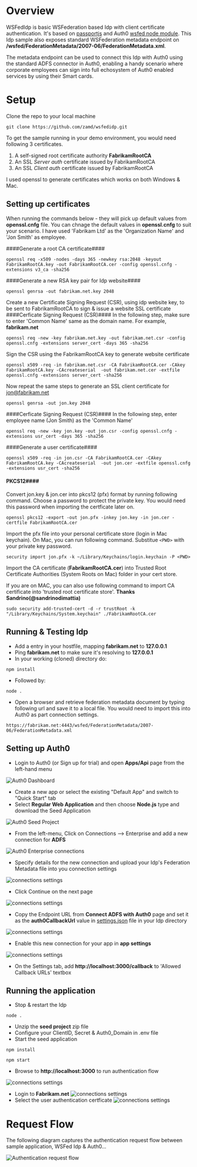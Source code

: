 # Overview
WSFedIdp is basic WSFederation based Idp with client certificate authentication. 
It's based on [passportjs](https://github.com/jaredhanson/passport) and Auth0 [wsfed node module]( https://github.com/auth0/node-wsfed). 
This Idp sample also exposes standard WSFederation metadata endpoint on **/wsfed/FederationMetadata/2007-06/FederationMetadata.xml**.

The metadata endpoint can be used to connect this Idp with Auth0 using the standard ADFS connector in Auth0, enabling a handy scenario where corporate employees can sign into full echosystem of Auth0 enabled services by using their Smart cards.

Setup
===================
Clone the repo to your local machine

```
git clone https://github.com/zamd/wsfedidp.git
```

To get the sample running in your demo environment, you would need following 3 certificates. 

 1. A self-signed root certificate authority **FabrikamRootCA**
 2. An SSL *Server auth* certificate issued by FabrikamRootCA 
 3. An SSL *Client auth* certificate issued by FabrikamRootCA

I used openssl to generate certificates which works on both Windows & Mac. 

Setting up certificates
---------------------------

When running the commands below - they will pick up default values from **openssl.cnfg** file. You can chnage the default values in **openssl.cnfg** to suit your scenario. 
I have used 'Fabrikam Ltd' as the 'Organization Name' and 'Jon Smith' as employee.

####Generate a root CA certificate####
```
openssl req -x509 -nodes -days 365 -newkey rsa:2048 -keyout FabrikamRootCA.key -out FabrikamRootCA.cer -config openssl.cnfg -extensions v3_ca -sha256
```

####Generate a new RSA key pair for Idp website####
```
openssl genrsa -out fabrikam.net.key 2048
```
Create a new Certificate Signing Request (CSR), using idp website key, to be sent to FabrikamRootCA to sign & issue a website SSL certificate 
####Cerficate Signing Request (CSR)####
In the following step, make sure to enter 'Common Name' same as the domain name. For example, **fabrikam.net**
```
openssl req -new -key fabrikam.net.key -out fabrikam.net.csr -config openssl.cnfg -extensions server_cert -days 365 -sha256
```
Sign the CSR using the FabrikamRootCA key to generate website certificate

```
openssl x509 -req -in fabrikam.net.csr -CA FabrikamRootCA.cer -CAkey FabrikamRootCA.key -CAcreateserial  -out fabrikam.net.cer -extfile openssl.cnfg -extensions server_cert -sha256
```
Now repeat the same steps to generate an SSL client certificate for jon@fabrikam.net

```
openssl genrsa -out jon.key 2048
```
####Cerficate Signing Request (CSR)####
In the following step, enter employee name (Jon Smith) as the 'Common Name'
```
openssl req -new -key jon.key -out jon.csr -config openssl.cnfg -extensions usr_cert -days 365 -sha256
```
####Generate a user certificate####
```
openssl x509 -req -in jon.csr -CA FabrikamRootCA.cer -CAkey FabrikamRootCA.key -CAcreateserial  -out jon.cer -extfile openssl.cnfg -extensions usr_cert -sha256
```
#### PKCS12####
Convert jon.key & jon.cer into pkcs12 (pfx) format by running following command. Choose a password to protect the private key. You would need this password when importing the certficate later on.

```
openssl pkcs12 -export -out jon.pfx -inkey jon.key -in jon.cer -certfile FabrikamRootCA.cer
```
Import the pfx file into your personal certificate store (login in Mac keychain).
On Mac, you can run following command. Substitue `<PWD>` with your private key password.
```
security import jon.pfx -k ~/Library/Keychains/login.keychain -P <PWD>
```
Import the CA certificate (**FabrikamRootCA.cer**) into Trusted Root Certificate Authorities (System Roots on Mac) folder in your cert store. 

If you are on MAC, you can also use following command to import CA certificate into 'trusted root certificate store'. **Thanks Sandrino(@sandrinodimattia)**

```
sudo security add-trusted-cert -d -r trustRoot -k "/Library/Keychains/System.keychain" ./FabrikamRootCA.cer
```

Running & Testing Idp
---------------------------
- Add a entry in your hostfile, mapping **fabrikam.net** to **127.0.0.1**
- Ping **fabrikam.net** to make sure it's resolving to **127.0.0.1**
- In your working (cloned) directory do:
```
npm install
```
- Followed by:
```
node .
```
- Open a browser and retrieve federation metadata document by typing following url and save it to a local file. You would need to import this into Auth0 as part connection settings.
```
https://fabrikam.net:4443/wsfed/FederationMetadata/2007-06/FederationMetadata.xml
```

Setting up Auth0
---------------------------
- Login to Auth0 (or Sign up for trial) and open **Apps/Api** page from the left-hand menu

![Auth0 Dashboard](https://github.com/zamd/wsfedidp/blob/master/images/auth0dash.PNG)

- Create a new app or select the existing "Default App" and switch to "Quick Start" tab
- Select **Regular Web Application** and then choose **Node.js** type and download the Seed Application

![Auth0 Seed Project](https://github.com/zamd/wsfedidp/blob/master/images/auth0seedproject.PNG)

- From the left-menu, Click on Connections --> Enterprise and add a new connection for **ADFS**


![Auth0 Enterprise connections](https://github.com/zamd/wsfedidp/blob/master/images/auth0adfscon.PNG)

- Specify details for the new connection and upload your Idp's Federation Metadata file into you connection settings

![connections settings](https://github.com/zamd/wsfedidp/blob/master/images/auth0adfsconset.PNG)

- Click Continue on the next page

![connections settings](https://github.com/zamd/wsfedidp/blob/master/images/auth0adfsconset2.PNG)

- Copy the Endpoint URL from **Connect ADFS with Auth0** page and set it as the **auth0CallbackUrl** value in [settings.json](/config/settings.json) file in your Idp directory

![connections settings](https://github.com/zamd/wsfedidp/blob/master/images/auth0adfsconset3.PNG)

- Enable this new connection for your app in **app settings**

![connections settings](https://github.com/zamd/wsfedidp/blob/master/images/auth0connectionenabledapp.PNG)

- On the Settings tab, add **http://localhost:3000/callback** to 'Allowed Callback URLs' textbox

Running the application
-----------------------------
- Stop & restart the Idp
```
node .
```
- Unzip the **seed project** zip file
- Configure your ClientID, Secret & Auth0_Domain in .env file
- Start the seed application
```
npm install
```
```
npm start
```
- Browse to **http://localhost:3000** to run authentication flow

![connections settings](https://github.com/zamd/wsfedidp/blob/master/images/auth0fedworking.PNG)
- Login to **Fabrikam.net**
![connections settings](https://github.com/zamd/wsfedidp/blob/master/images/auth0fedworking2.PNG)
- Select the user authentication certficate 
![connections settings](https://github.com/zamd/wsfedidp/blob/master/images/auth0fedworking3.PNG)

Request Flow
===================

The following diagram captures the authentication request flow between sample application, WSFed Idp & Auth0...

![Authentication request flow](https://github.com/zamd/wsfedidp/blob/master/images/requestflow.png)
